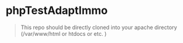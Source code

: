 # phpTestAdaptImmo

>This repo should be directly cloned into your apache directory (/var/www/html or htdocs or etc. )